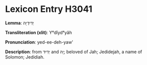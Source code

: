 # Lexicon Entry H3041

**Lemma**: יְדִידְיָה

**Transliteration (xlit)**: Yᵉdîydᵉyâh

**Pronunciation**: yed-ee-deh-yaw'

**Description**:
from יְדִיד and יָהּ; beloved of Jah; Jedidejah, a name of Solomon; Jedidiah.
